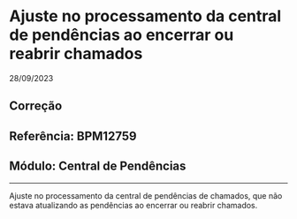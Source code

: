 # Ajuste no processamento da central de pendências ao encerrar ou reabrir chamados
28/09/2023
## Correção
## Referência: BPM12759
## Módulo: Central de Pendências
***

Ajuste no processamento da central de pendências de chamados, que não estava atualizando as pendências ao encerrar ou reabrir chamados.
